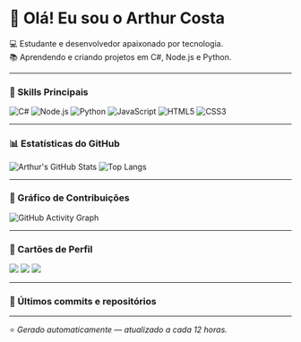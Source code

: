 # 👋 Olá! Eu sou o Arthur Costa  

💻 Estudante e desenvolvedor apaixonado por tecnologia.  
📚 Aprendendo e criando projetos em C#, Node.js e Python.  

---

### 🧠 Skills Principais
![C#](https://img.shields.io/badge/-C%23-239120?logo=c-sharp&logoColor=white&style=flat)
![Node.js](https://img.shields.io/badge/-Node.js-43853D?logo=node.js&logoColor=white&style=flat)
![Python](https://img.shields.io/badge/-Python-3776AB?logo=python&logoColor=white&style=flat)
![JavaScript](https://img.shields.io/badge/-JavaScript-F7DF1E?logo=javascript&logoColor=black&style=flat)
![HTML5](https://img.shields.io/badge/-HTML5-E34F26?logo=html5&logoColor=white&style=flat)
![CSS3](https://img.shields.io/badge/-CSS3-1572B6?logo=css3&logoColor=white&style=flat)

---

### 📊 Estatísticas do GitHub
![Arthur's GitHub Stats](https://github-readme-stats.vercel.app/api?username=ArthurCosta&show_icons=true&theme=dracula)
![Top Langs](https://github-readme-stats.vercel.app/api/top-langs/?username=ArthurCosta&layout=compact&theme=dracula)

---

### 🎨 Gráfico de Contribuições
![GitHub Activity Graph](https://github-readme-activity-graph.vercel.app/graph?username=ArthurCosta&theme=dracula)

---

### 🧩 Cartões de Perfil
[![](https://github-profile-summary-cards.vercel.app/api/cards/profile-details?username=ArthurCosta&theme=dracula)](https://github.com/vn7n24fzkq/github-profile-summary-cards)
[![](https://github-profile-summary-cards.vercel.app/api/cards/repos-per-language?username=ArthurCosta&theme=dracula)](https://github.com/vn7n24fzkq/github-profile-summary-cards)
[![](https://github-profile-summary-cards.vercel.app/api/cards/stats?username=ArthurCosta&theme=dracula)](https://github.com/vn7n24fzkq/github-profile-summary-cards)

---

### 🔄 Últimos commits e repositórios
<!--START_SECTION:activity-->
<!--END_SECTION:activity-->

---

⭐ *Gerado automaticamente — atualizado a cada 12 horas.*
